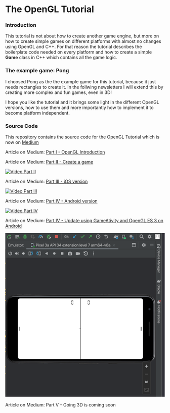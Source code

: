 # The OpenGL Tutorial

### Introduction
This tutorial is not about how to create another game engine, but more on how to create simple games on different platforms with almost no changes using OpenGL and C++.
For that reason the tutorial describes the boilerplate code needed on every platform and how to create a simple **Game** class in C++ which contains all the game logic.


### The example game: Pong
I choosed Pong as the the example game for this tutorial, because it just needs rectangles
to create it. In the follwing newsletters I will extend this by creating more complex and fun games, even in 3D!

I hope you like the tutorial and it brings some light in the different OpenGL versions, how to use them and more importantly how to implement it to become platform independent.


### Source Code
This repository contains the source code for the OpenGL Tutorial which is now on [Medium](https://rogerboesch.medium.com/part-1-opengl-is-apple-killing-it-3508fda24a58)

Article on Medium: [Part I - OpenGL Introduction](https://rogerboesch.medium.com/part-1-opengl-is-apple-killing-it-3508fda24a58)

Article on Medium: [Part II - Create a game](https://rogerboesch.medium.com/the-opengl-tutorial-part-ii-28e89600565e)

[![Video Part II](https://img.youtube.com/vi/ijuXTnqpZrA/0.jpg)](https://www.youtube.com/watch?v=ijuXTnqpZrA)

Article on Medium: [Part III - iOS version](https://rogerboesch.medium.com/the-opengl-tutorial-part-iii-47adb24ec32e)

[![Video Part III](https://img.youtube.com/vi/b7bBmABdUE8/0.jpg)](https://www.youtube.com/watch?v=b7bBmABdUE8)

Article on Medium: [Part IV - Android version](https://rogerboesch.medium.com/the-opengl-tutorial-part-iv-b2e044a21eea)

[![Video Part IV](https://img.youtube.com/vi/0Mj-r7JjpeE/0.jpg)](https://www.youtube.com/watch?v=0Mj-r7JjpeE)

Article on Medium: [Part IV - Update using GameAtivity and OpenGL ES 3 on Android](https://rogerboesch.medium.com/the-opengl-tutorial-part-iv-b2e044a21eea)

![Screenshot Part IV Update](assets/partv.png)

Article on Medium: Part V - Going 3D is coming soon
